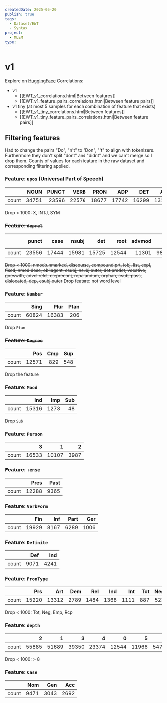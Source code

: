 ```yaml
---
createdDate: 2025-05-20
publish: true
tags:
  - Dataset/EWT
  - Syntax
project:
  - MLEM
type:
---
```

# v1
Explore on [HuggingFace](https://huggingface.co/datasets/ljalouzot/EN-EWT-UD)
Correlations:
- v1
	- [[EWT_v1_correlations.html|Between features]]
	- [[EWT_v1_feature_pairs_correlations.html|Between feature pairs]]
- v1 tiny (at most 5 samples for each combination of feature that exists)
	- [[EWT_v1_tiny_correlations.html|Between features]]
	- [[EWT_v1_tiny_feature_pairs_correlations.html|Between feature pairs]]
## Filtering features
Had to change the pairs "Do", "n't" to "Don", "'t" to align with tokenizers. Furthermore they don't split "dont" and "didnt" and we can't merge so I drop them.
Counts of values for each feature in the raw dataset and corresponding filtering applied.

### Feature: `upos` (Universal Part of Speech)
|       |   NOUN |   PUNCT |   VERB |   PRON |   ADP |   DET |   ADJ |   AUX |   PROPN |   ADV |   CCONJ |   PART |   NUM |   SCONJ |   SYM |   INTJ |   X |
|:------|-------:|--------:|-------:|-------:|------:|------:|------:|------:|--------:|------:|--------:|-------:|------:|--------:|------:|-------:|----:|
| count |  34751 |   23596 |  22576 |  18677 | 17742 | 16299 | 13137 | 12815 |   12620 | 10167 |    6687 |   5748 |  4126 |    3819 |   722 |    695 | 400 |

Drop < 1000: X, INTJ, SYM

### ~~Feature: `deprel`~~

|       |   punct |   case |   nsubj |   det |   root |   advmod |   obj |   amod |   obl |   conj |   compound |   mark |   nmod |   cc |   aux |   cop |   advcl |   nmod:poss |   xcomp |   ccomp |   acl:relcl |   flat |   parataxis |   nummod |   appos |   acl |   aux:pass |   nsubj:pass |   obl:unmarked |   -nmod:unmarked |   discourse |   compound:prt |   iobj |   list |   expl |   fixed |   nmod:desc |   obl:agent |   csubj |   nsubj:outer |   det:predet |   vocative |   goeswith |   advcl:relcl |   cc:preconj |   reparandum |   orphan |   csubj:pass |   dislocated |   dep |   csubj:outer |
|:------|--------:|-------:|--------:|------:|-------:|---------:|------:|-------:|------:|-------:|-----------:|-------:|-------:|-----:|------:|------:|--------:|------------:|--------:|--------:|------------:|-------:|------------:|---------:|--------:|------:|-----------:|-------------:|---------------:|----------------:|------------:|---------------:|------:|-------:|-------:|--------:|------------:|------------:|--------:|--------------:|-------------:|-----------:|-----------:|--------------:|-------------:|-------------:|---------:|-------------:|-------------:|------:|--------------:|
| count |   23556 |  17444 |   15981 | 15725 |  12544 |    11301 |  9896 |   9587 |  8803 |   7614 |       7210 |   7124 |   6874 | 6756 |  6501 |  4728 |    3814 |        3688 |    3085 |    2110 |        1922 |   1829 |        1552 |     1544 |    1544 |  1493 |       1358 |         1183 |           1016 |             998 |         812 |            749 |    649 |    616 |    601 |     523 |         318 |         312 |     277 |           213 |          177 |        139 |        131 |           121 |           81 |           35 |       26 |            7 |            5 |     3 |             2 |

~~Drop < 1000: nmod:unmarked, discourse, compound:prt, iobj, list, expl, fixed, nmod:desc, obl:agent, csubj, nsubj:outer, det:predet, vocative, goeswith, advcl:relcl, cc:preconj, reparandum, orphan, csubj:pass, dislocated, dep, csubj:outer~~
Drop feature: not word level

### Feature: `Number`
|       |   Sing |   Plur |   Ptan |
|:------|-------:|-------:|-------:|
| count |  60824 |  16383 |    206 |

Drop `Ptan`

### ~~Feature: `Degree`~~

|       |   Pos |   Cmp |   Sup |
|:------|------:|------:|------:|
| count | 12571 |   829 |   548 |

Drop the feature

### Feature: `Mood`
|       |   Ind |   Imp |   Sub |
|:------|------:|------:|------:|
| count | 15316 |  1273 |    48 |

Drop `Sub`

### Feature: `Person`

|       |     3 |     1 |    2 |
|:------|------:|------:|-----:|
| count | 16533 | 10107 | 3987 |

### Feature: `Tense`

|       |   Pres |   Past |
|:------|-------:|-------:|
| count |  12288 |   9365 |

### Feature: `VerbForm`

|       |   Fin |   Inf |   Part |   Ger |
|:------|------:|------:|-------:|------:|
| count | 19929 |  8167 |   6289 |  1006 |

### Feature: `Definite`

|       |   Def |   Ind |
|:------|------:|------:|
| count |  9071 |  4241 |

### Feature: `PronType`

|       |   Prs |   Art |   Dem |   Rel |   Ind |   Int |   Tot |   Neg |   Emp |   Rcp |
|:------|------:|------:|------:|------:|------:|------:|------:|------:|------:|------:|
| count | 15220 | 13312 |  2789 |  1484 |  1368 |  1111 |   887 |   523 |    43 |    18 |

Drop < 1000: Tot, Neg, Emp, Rcp

### Feature: `depth`

|       |     2 |     1 |     3 |     4 |     0 |     5 |    6 |    7 |    8 |   9 |   10 |   11 |   12 |   13 |   14 |   15 |   16 |
|:------|------:|------:|------:|------:|------:|------:|-----:|-----:|-----:|----:|-----:|-----:|-----:|-----:|-----:|-----:|-----:|
| count | 55885 | 51689 | 39350 | 23374 | 12544 | 11966 | 5472 | 2492 | 1075 | 410 |  155 |   73 |   36 |   26 |   24 |    5 |    1 |

Drop < 1000: > 8

### Feature: `Case`

|       |   Nom |   Gen |   Acc |
|:------|------:|------:|------:|
| count |  9471 |  3043 |  2692 |